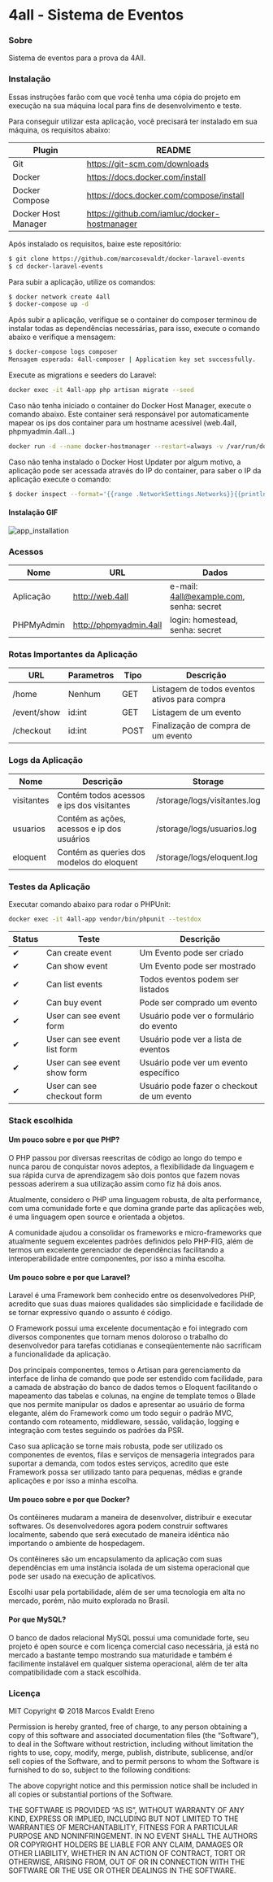 # 4all - Sistema de Eventos
### Sobre
Sistema de eventos para a prova da 4All.

### Instalação
Essas instruções farão com que você tenha uma cópia do projeto em execução na sua máquina local para fins de desenvolvimento e teste.

Para conseguir utilizar esta aplicação, você precisará ter instalado em sua máquina, os requisitos abaixo:

| Plugin | README |
| ------ | ------ |
| Git | https://git-scm.com/downloads |
| Docker | https://docs.docker.com/install |
| Docker Compose | https://docs.docker.com/compose/install |
| Docker Host Manager | https://github.com/iamluc/docker-hostmanager |

Após instalado os requisitos, baixe este repositório:
```sh
$ git clone https://github.com/marcosevaldt/docker-laravel-events
$ cd docker-laravel-events
```
Para subir a aplicação, utilize os comandos:
```sh
$ docker network create 4all
$ docker-compose up -d 
```

Após subir a aplicação, verifique se o container do composer terminou de instalar todas as dependências necessárias, para isso, execute o comando abaixo e verifique a mensagem:
```sh
$ docker-compose logs composer
Mensagem esperada: 4all-composer | Application key set successfully.
```

Execute as migrations e seeders do Laravel:
```sh
docker exec -it 4all-app php artisan migrate --seed
```
Caso não tenha iniciado o container do Docker Host Manager, execute o comando abaixo.
Este container será responsável por automaticamente mapear os ips dos container para um hostname acessível (web.4all, phpmyadmin.4all...)
```sh
docker run -d --name docker-hostmanager --restart=always -v /var/run/docker.sock:/var/run/docker.sock -v /etc/hosts:/hosts iamluc/docker-hostmanager
```

Caso não tenha instalado o Docker Host Updater por algum motivo, a aplicação pode ser acessada através do IP do container, para saber o IP da aplicação execute o comando:
```sh
$ docker inspect --format='{{range .NetworkSettings.Networks}}{{println .IPAddress}}{{end}}' 4all-web
```

#### Instalação GIF
![app_installation](https://s2.gifyu.com/images/mensagem_esperada37c9030102b08ca8.gif)

### Acessos
| Nome | URL | Dados|
| ------ | ------ |------ |
| Aplicação | http://web.4all | e-mail: 4all@example.com,  senha: secret |
| PHPMyAdmin | http://phpmyadmin.4all | login: homestead, senha: secret |

### Rotas Importantes da Aplicação
| URL | Parametros | Tipo| Descrição |
| ------ | ------ |------ |------ |
| /home | Nenhum |GET |Listagem de todos eventos ativos para compra |
| /event/show | id:int |GET |Listagem de um evento |
| /checkout | id:int |POST |Finalização de compra de um evento |

### Logs da Aplicação
| Nome | Descrição | Storage |
| ------ | ------ |------ |
| visitantes | Contém todos acessos e ips dos visitantes |/storage/logs/visitantes.log|
| usuarios | Contém as ações, acessos e ip dos usuários |/storage/logs/usuarios.log|
| eloquent | Contém as queries dos modelos do eloquent |/storage/logs/eloquent.log|

### Testes da Aplicação
Executar comando abaixo para rodar o PHPUnit:
```sh
docker exec -it 4all-app vendor/bin/phpunit --testdox
```
|Status | Teste | Descrição |
| ------ | ------ |------ |
✔ | Can create event | Um Evento pode ser criado
✔ | Can show event | Um Evento pode ser mostrado
✔ | Can list events | Todos eventos podem ser listados
✔ | Can buy event | Pode ser comprado um evento
✔ | User can see event form | Usuário pode ver o formulário do evento
✔ | User can see event list form | Usuário pode ver a lista de eventos
✔ | User can see event show form | Usuário pode ver um evento específico
✔ | User can see checkout form | Usuário pode fazer o checkout de um evento

### Stack escolhida
#### Um pouco sobre e por que PHP?

O PHP passou por diversas reescritas de código ao longo do tempo e nunca parou de conquistar novos adeptos, a flexibilidade da linguagem e sua rápida curva de aprendizagem são dois pontos que fazem novas pessoas aderirem a sua utilização assim como fiz há dois anos.

Atualmente, considero o PHP uma linguagem robusta, de alta performance, com uma comunidade forte e que domina grande parte das aplicações web, é uma linguagem open source e orientada a objetos.

A comunidade ajudou a consolidar os frameworks e micro-frameworks que atualmente seguem excelentes padrões definidos pelo PHP-FIG, além de termos um excelente gerenciador de dependências facilitando a interoperabilidade entre componentes, por isso a minha escolha.

#### Um pouco sobre e por que Laravel?
Laravel é uma Framework bem conhecido entre os desenvolvedores PHP, acredito que suas duas maiores qualidades são simplicidade e facilidade de se tornar expressivo quando o assunto é código.

O Framework possui uma excelente documentação e foi integrado com diversos componentes que tornam menos doloroso o trabalho do desenvolvedor para tarefas cotidianas e conseqüentemente não sacrificam a funcionalidade da aplicação.

Dos principais componentes, temos o Artisan para gerenciamento da interface de linha de comando que pode ser estendido com facilidade, para a camada de abstração do banco de dados temos o Eloquent facilitando o mapeamento das tabelas e colunas, na engine de template temos o Blade que nos permite manipular os dados e apresentar ao usuário de forma elegante, além do Framework como um todo seguir o padrão MVC, contando com roteamento, middleware, sessão, validação, logging e integração com testes seguindo os padrões da PSR.

Caso sua aplicação se torne mais robusta, pode ser utilizado os componentes de eventos, filas e serviços de mensageria integrados para suportar a demanda, com todos estes serviços, acredito que este Framework possa ser utilizado tanto para pequenas, médias e grande aplicações e por isso a minha escolha.

#### Um pouco sobre e por que Docker?
Os contêineres mudaram a maneira de desenvolver, distribuir e executar softwares. Os desenvolvedores agora podem construir softwares localmente, sabendo que será executado de maneira idêntica não importando o ambiente de hospedagem.

Os contêineres são um encapsulamento da aplicação com suas dependências em uma instância isolada de um sistema operacional que pode ser usado na execução de aplicativos.

Escolhi usar pela portabilidade, além de ser uma tecnologia em alta no mercado, porém, não muito explorada no Brasil.

#### Por que MySQL?
O banco de dados relacional MySQL possui uma comunidade forte, seu projeto é open source e com licença comercial caso necessária, já está no mercado a bastante tempo mostrando sua maturidade e também é facilimente instalável em qualquer sistema operacional, além de ter alta compatibilidade com a stack escolhida.

### Licença
MIT
Copyright © 2018 Marcos Evaldt Ereno

Permission is hereby granted, free of charge, to any person obtaining a copy of this software and associated documentation files (the “Software”), to deal in the Software without restriction, including without limitation the rights to use, copy, modify, merge, publish, distribute, sublicense, and/or sell copies of the Software, and to permit persons to whom the Software is furnished to do so, subject to the following conditions:

The above copyright notice and this permission notice shall be included in all copies or substantial portions of the Software.

THE SOFTWARE IS PROVIDED “AS IS”, WITHOUT WARRANTY OF ANY KIND, EXPRESS OR IMPLIED, INCLUDING BUT NOT LIMITED TO THE WARRANTIES OF MERCHANTABILITY, FITNESS FOR A PARTICULAR PURPOSE AND NONINFRINGEMENT. IN NO EVENT SHALL THE AUTHORS OR COPYRIGHT HOLDERS BE LIABLE FOR ANY CLAIM, DAMAGES OR OTHER LIABILITY, WHETHER IN AN ACTION OF CONTRACT, TORT OR OTHERWISE, ARISING FROM, OUT OF OR IN CONNECTION WITH THE SOFTWARE OR THE USE OR OTHER DEALINGS IN THE SOFTWARE.